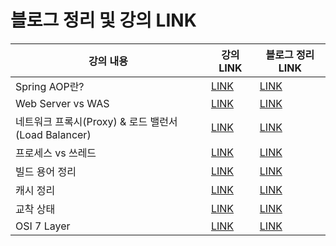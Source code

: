 # 블로그 정리 및  강의 LINK

강의 내용 | 강의 LINK | 블로그 정리 LINK
-------- | --------- | ---------------
Spring AOP란?| [LINK](https://www.youtube.com/watch?v=Hm0w_9ngDpM) | [LINK](https://codingtalk.tistory.com/246)
Web Server vs WAS| [LINK](https://www.youtube.com/watch?v=NyhbNtOq0Bc) | [LINK](https://codingtalk.tistory.com/251)
네트워크 프록시(Proxy) & 로드 밸런서(Load Balancer)| [LINK](https://www.youtube.com/watch?v=YxwYhenZ3BE) | [LINK](https://codingtalk.tistory.com/252)
프로세스 vs 쓰레드| [LINK](https://www.youtube.com/watch?v=YxwYhenZ3BE) | [LINK](https://codingtalk.tistory.com/254)
빌드 용어 정리| [LINK](https://www.youtube.com/watch?v=JgRCaVwkPE8) | [LINK](https://codingtalk.tistory.com/255)
캐시 정리| [LINK](https://www.youtube.com/watch?v=c33ojJ7kE7M) | [LINK](https://codingtalk.tistory.com/256)
교착 상태| [LINK](https://www.youtube.com/watch?v=FXzBRD3CPlQ) | [LINK](https://codingtalk.tistory.com/259)
OSI 7 Layer | [LINK](https://www.youtube.com/watch?v=1pfTxp25MA8) | [LINK](https://codingtalk.tistory.com/261)
